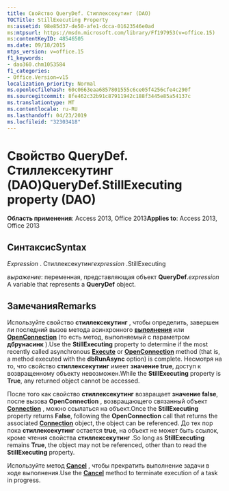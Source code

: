 ```yaml
---
title: Свойство QueryDef. Стиллексекутинг (DAO)
TOCTitle: StillExecuting Property
ms:assetid: 98e85d37-de50-afe1-dcca-01623546e0ad
ms:mtpsurl: https://msdn.microsoft.com/library/Ff197953(v=office.15)
ms:contentKeyID: 48546505
ms.date: 09/18/2015
mtps_version: v=office.15
f1_keywords:
- dao360.chm1053584
f1_categories:
- Office.Version=v15
localization_priority: Normal
ms.openlocfilehash: 60c0663eaa6857801555c6ce05f4256cfe4c290f
ms.sourcegitcommit: 8fe462c32b91c87911942c188f3445e85a54137c
ms.translationtype: MT
ms.contentlocale: ru-RU
ms.lasthandoff: 04/23/2019
ms.locfileid: "32303418"
---
```

# <a name="querydefstillexecuting-property-dao"></a><span data-ttu-id="0bb8f-102">Свойство QueryDef. Стиллексекутинг (DAO)</span><span class="sxs-lookup"><span data-stu-id="0bb8f-102">QueryDef.StillExecuting property (DAO)</span></span>


<span data-ttu-id="0bb8f-103">**Область применения**: Access 2013, Office 2013</span><span class="sxs-lookup"><span data-stu-id="0bb8f-103">**Applies to**: Access 2013, Office 2013</span></span>

## <a name="syntax"></a><span data-ttu-id="0bb8f-104">Синтаксис</span><span class="sxs-lookup"><span data-stu-id="0bb8f-104">Syntax</span></span>

<span data-ttu-id="0bb8f-105">*Expression* . Стиллексекутинг</span><span class="sxs-lookup"><span data-stu-id="0bb8f-105">*expression* .StillExecuting</span></span>

<span data-ttu-id="0bb8f-106">*выражение*: переменная, представляющая объект **QueryDef**.</span><span class="sxs-lookup"><span data-stu-id="0bb8f-106">*expression* A variable that represents a **QueryDef** object.</span></span>

## <a name="remarks"></a><span data-ttu-id="0bb8f-107">Замечания</span><span class="sxs-lookup"><span data-stu-id="0bb8f-107">Remarks</span></span>

<span data-ttu-id="0bb8f-108">Используйте свойство **стиллексекутинг** , чтобы определить, завершен ли последний вызов метода асинхронного **[выполнения](querydef-execute-method-dao.md)** или **[OpenConnection](dbengine-openconnection-method-dao.md)** (то есть метод, выполняемый с параметром **дбрунасинк** ).</span><span class="sxs-lookup"><span data-stu-id="0bb8f-108">Use the **StillExecuting** property to determine if the most recently called asynchronous **[Execute](querydef-execute-method-dao.md)** or **[OpenConnection](dbengine-openconnection-method-dao.md)** method (that is, a method executed with the **dbRunAsync** option) is complete.</span></span> <span data-ttu-id="0bb8f-109">Несмотря на то, что свойство **стиллексекутинг** имеет **значение true**, доступ к возвращенному объекту невозможен.</span><span class="sxs-lookup"><span data-stu-id="0bb8f-109">While the **StillExecuting** property is **True**, any returned object cannot be accessed.</span></span>

<span data-ttu-id="0bb8f-110">После того как свойство **стиллексекутинг** возвращает **значение false**, после вызова **OpenConnection** , возвращающего связанный объект **[Connection](connection-object-dao.md)** , можно ссылаться на объект.</span><span class="sxs-lookup"><span data-stu-id="0bb8f-110">Once the **StillExecuting** property returns **False**, following the **OpenConnection** call that returns the associated **[Connection](connection-object-dao.md)** object, the object can be referenced.</span></span> <span data-ttu-id="0bb8f-111">До тех пор пока **стиллексекутинг** остается **true**, на объект не может быть ссылок, кроме чтения свойства **стиллексекутинг** .</span><span class="sxs-lookup"><span data-stu-id="0bb8f-111">So long as **StillExecuting** remains **True**, the object may not be referenced, other than to read the **StillExecuting** property.</span></span>

<span data-ttu-id="0bb8f-112">Используйте метод **[Cancel](connection-cancel-method-dao.md)** , чтобы прекратить выполнение задачи в ходе выполнения.</span><span class="sxs-lookup"><span data-stu-id="0bb8f-112">Use the **[Cancel](connection-cancel-method-dao.md)** method to terminate execution of a task in progress.</span></span>

